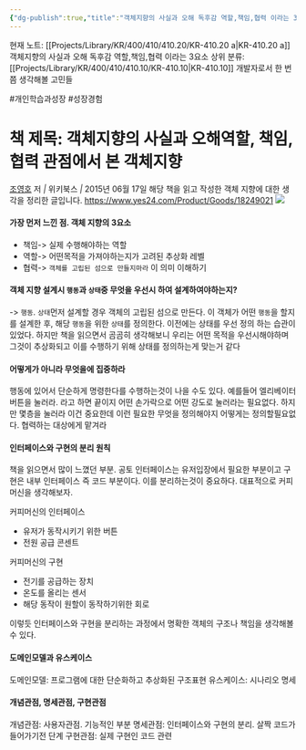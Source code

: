 ```yaml
---
{"dg-publish":true,"title":"객체지향의 사실과 오해 독후감 역할,책임,협력 이라는 3요소","description":"객체지향의 사실과 오해역할, 책임, 협력 관점에서 본 객체지향라는 책을 읽은 뒤 객체 지향을 다시한 번 생각해본 것을 적은 독후감입니다. 특히 기본적인 역할,책임,협력이라는 3요소를 기반으로 객체는 고립된섬이 아니다라는 부분이 인상깊었습니다.","permalink":"/projects/library/kr/400/410/410-20/kr-410-20-a/","dgPassFrontmatter":true,"noteIcon":"0","created":"2025-02-14T21:11:07.560+09:00","updated":"2025-02-14T19:19:58.383+09:00"}
---
```


현재 노트: [[Projects/Library/KR/400/410/410.20/KR-410.20 a\|KR-410.20 a]] 객체지향의 사실과 오해 독후감 역할,책임,협력 이라는 3요소
상위 분류: [[Projects/Library/KR/400/410/410.10/KR-410.10\|KR-410.10]] 개발자로서 한 번쯤 생각해볼 고민들

#개인학습과성장 #성장경험 


# 책 제목: 객체지향의 사실과 오해역할, 책임, 협력 관점에서 본 객체지향

[조영호](https://www.yes24.com/Product/Search?domain=ALL&query=%25EC%25A1%25B0%25EC%2598%2581%25ED%2598%25B8&author=%ec%a1%b0%ec%98%81%ed%98%b8) 저 _|_ 위키북스 _|_ 2015년 06월 17일
해당 책을 읽고 작성한 객체 지향에 대한 생각을 정리한 글입니다.
https://www.yes24.com/Product/Goods/18249021
![](https://i.imgur.com/gCzDGVo.png)



#### 가장 먼저 느낀 점. 객체 지향의 3요소
- 책임-> 실제 수행해야하는 역할
- 역할-> 어떤목적을 가져야하는지가 고려된 추상화 레벨
- 협력-> `객체를 고립된 섬으로 만들지마라` 이 의미 이해하기


#### 객체 지향 설계시 `행동`과 `상태`중 무엇을 우선시 하여 설계하여야하는지?
-> `행동`. `상태`먼저 설계할 경우 객체의 고립된 섬으로 만든다. 이 객체가 어떤 `행동`을 할지를 설계한 후, 해당 `행동`을 위한 `상태`를 정의한다.
이전에는 상태를 우선 정의 하는 습관이 있었다. 하지만 책을 읽으면서 곰곰히 생각해보니 우리는 어떤 목적을 우선시해야하며 그것이 추상화되고 이를 수행하기 위해 상태를 정의하는게 맞는거 같다

#### 어떻게가 아니라 무엇을에 집중하라
행동에 있어서 단순하게 명령한다를 수행하는것이 나을 수도 있다. 예를들어 엘리베이터 버튼을 눌러라. 라고 하면 끝이지 어떤 손가락으로 어떤 강도로 눌러라는 필요없다. 하지만 몇층을 눌러라 이건 중요한데 이런 필요한 무엇을 정의해야지 어떻게는 정의할필요없다. 협력하는 대상에게 맡겨라


#### 인터페이스와 구현의 분리 원칙
책을 읽으면서 많이 느꼈던 부분. 공토 인터페이스는 유저입장에서 필요한 부분이고 구현은 내부 인터페이스 즉 코드 부분이다. 이를 분리하는것이 중요하다. 대표적으로 커피머신을 생각해보자. 

커피머신의 인터페이스
- 유저가 동작시키기 위한 버튼
- 전원 공급 콘센트

커피머신의 구현
- 전기를 공급하는 장치
- 온도를 올리는 센서
- 해당 동작이 원할이 동작하기위한 회로

이렇듯 인터페이스와 구현을 분리하는 과정에서 명확한 객체의 구조나 책임을 생각해볼 수 있다.

#### 도메인모델과 유스케이스
도메인모델: 프로그램에 대한 단순화하고 추상화된 구조표현
유스케이스: 시나리오 명세


#### 개념관점, 명세관점, 구현관점
개념관점: 사용자관점. 기능적인 부분
명세관점: 인터페이스와 구현의 분리. 살짝 코드가 들어가기전 단계
구현관점: 실제 구현인 코드 관련
